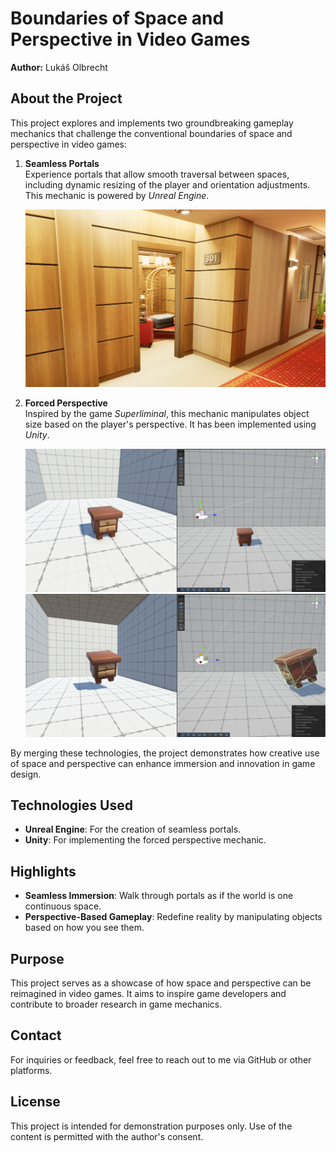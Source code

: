 # Boundaries of Space and Perspective in Video Games

**Author:** Lukáš Olbrecht  

## About the Project
This project explores and implements two groundbreaking gameplay mechanics that challenge the conventional boundaries of space and perspective in video games:

1. **Seamless Portals**  
   Experience portals that allow smooth traversal between spaces, including dynamic resizing of the player and orientation adjustments. This mechanic is powered by *Unreal Engine*.

   ![Seamless Portal](./Images/seamless-portal.png)

2. **Forced Perspective**  
   Inspired by the game *Superliminal*, this mechanic manipulates object size based on the player's perspective. It has been implemented using *Unity*.

   ![Seamless Portal](./Images/forced-perspective-1.png)
   ![Seamless Portal](./Images/forced-perspective-2.png)

By merging these technologies, the project demonstrates how creative use of space and perspective can enhance immersion and innovation in game design.

## Technologies Used
- **Unreal Engine**: For the creation of seamless portals.
- **Unity**: For implementing the forced perspective mechanic.

## Highlights
- **Seamless Immersion**: Walk through portals as if the world is one continuous space.
- **Perspective-Based Gameplay**: Redefine reality by manipulating objects based on how you see them.

## Purpose
This project serves as a showcase of how space and perspective can be reimagined in video games. It aims to inspire game developers and contribute to broader research in game mechanics.

## Contact
For inquiries or feedback, feel free to reach out to me via GitHub or other platforms.

## License
This project is intended for demonstration purposes only. Use of the content is permitted with the author's consent.
